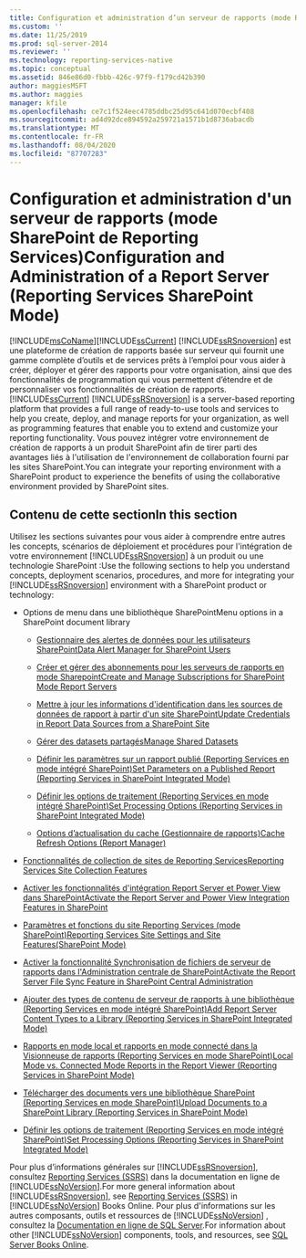 ```yaml
---
title: Configuration et administration d’un serveur de rapports (mode Reporting Services SharePoint) | Microsoft Docs
ms.custom: ''
ms.date: 11/25/2019
ms.prod: sql-server-2014
ms.reviewer: ''
ms.technology: reporting-services-native
ms.topic: conceptual
ms.assetid: 846e86d0-fbbb-426c-97f9-f179cd42b390
author: maggiesMSFT
ms.author: maggies
manager: kfile
ms.openlocfilehash: ce7c1f524eec4785ddbc25d95c641d070ecbf408
ms.sourcegitcommit: ad4d92dce894592a259721a1571b1d8736abacdb
ms.translationtype: MT
ms.contentlocale: fr-FR
ms.lasthandoff: 08/04/2020
ms.locfileid: "87707283"
---
```

# <a name="configuration-and-administration-of-a-report-server-reporting-services-sharepoint-mode"></a><span data-ttu-id="18c3a-102">Configuration et administration d'un serveur de rapports (mode SharePoint de Reporting Services)</span><span class="sxs-lookup"><span data-stu-id="18c3a-102">Configuration and Administration of a Report Server (Reporting Services SharePoint Mode)</span></span>
  [!INCLUDE[msCoName](../includes/msconame-md.md)]<span data-ttu-id="18c3a-103">[!INCLUDE[ssCurrent](../includes/sscurrent-md.md)] [!INCLUDE[ssRSnoversion](../includes/ssrsnoversion-md.md)] est une plateforme de création de rapports basée sur serveur qui fournit une gamme complète d’outils et de services prêts à l’emploi pour vous aider à créer, déployer et gérer des rapports pour votre organisation, ainsi que des fonctionnalités de programmation qui vous permettent d’étendre et de personnaliser vos fonctionnalités de création de rapports.</span><span class="sxs-lookup"><span data-stu-id="18c3a-103">[!INCLUDE[ssCurrent](../includes/sscurrent-md.md)] [!INCLUDE[ssRSnoversion](../includes/ssrsnoversion-md.md)] is a server-based reporting platform that provides a full range of ready-to-use tools and services to help you create, deploy, and manage reports for your organization, as well as programming features that enable you to extend and customize your reporting functionality.</span></span> <span data-ttu-id="18c3a-104">Vous pouvez intégrer votre environnement de création de rapports à un produit SharePoint afin de tirer parti des avantages liés à l'utilisation de l'environnement de collaboration fourni par les sites SharePoint.</span><span class="sxs-lookup"><span data-stu-id="18c3a-104">You can integrate your reporting environment with a SharePoint product to experience the benefits of using the collaborative environment provided by SharePoint sites.</span></span>  
  
## <a name="in-this-section"></a><span data-ttu-id="18c3a-105">Contenu de cette section</span><span class="sxs-lookup"><span data-stu-id="18c3a-105">In this section</span></span>  
 <span data-ttu-id="18c3a-106">Utilisez les sections suivantes pour vous aider à comprendre entre autres les concepts, scénarios de déploiement et procédures pour l'intégration de votre environnement [!INCLUDE[ssRSnoversion](../includes/ssrsnoversion-md.md)] à un produit ou une technologie SharePoint :</span><span class="sxs-lookup"><span data-stu-id="18c3a-106">Use the following sections to help you understand concepts, deployment scenarios, procedures, and more for integrating your [!INCLUDE[ssRSnoversion](../includes/ssrsnoversion-md.md)] environment with a SharePoint product or technology:</span></span>  
  
-   <span data-ttu-id="18c3a-107">Options de menu dans une bibliothèque SharePoint</span><span class="sxs-lookup"><span data-stu-id="18c3a-107">Menu options in a SharePoint document library</span></span>  
  
    -   [<span data-ttu-id="18c3a-108">Gestionnaire des alertes de données pour les utilisateurs SharePoint</span><span class="sxs-lookup"><span data-stu-id="18c3a-108">Data Alert Manager for SharePoint Users</span></span>](../../2014/reporting-services/data-alert-manager-for-sharepoint-users.md)  
  
    -   [<span data-ttu-id="18c3a-109">Créer et gérer des abonnements pour les serveurs de rapports en mode Sharepoint</span><span class="sxs-lookup"><span data-stu-id="18c3a-109">Create and Manage Subscriptions for SharePoint Mode Report Servers</span></span>](subscriptions/create-and-manage-subscriptions-for-sharepoint-mode-report-servers.md)  
  
    -   [<span data-ttu-id="18c3a-110">Mettre à jour les informations d'identification dans les sources de données de rapport à partir d'un site SharePoint</span><span class="sxs-lookup"><span data-stu-id="18c3a-110">Update Credentials in Report Data Sources from a SharePoint Site</span></span>](report-data/update-credentials-in-report-data-sources-from-a-sharepoint-site.md)  
  
    -   [<span data-ttu-id="18c3a-111">Gérer des datasets partagés</span><span class="sxs-lookup"><span data-stu-id="18c3a-111">Manage Shared Datasets</span></span>](report-data/manage-shared-datasets.md)  
  
    -   [<span data-ttu-id="18c3a-112">Définir les paramètres sur un rapport publié &#40;Reporting Services en mode intégré SharePoint&#41;</span><span class="sxs-lookup"><span data-stu-id="18c3a-112">Set Parameters on a Published Report &#40;Reporting Services in SharePoint Integrated Mode&#41;</span></span>](report-design/set-parameters-on-a-published-report-sharepoint-integrated-mode.md)  
  
    -   [<span data-ttu-id="18c3a-113">Définir les options de traitement &#40;Reporting Services en mode intégré SharePoint&#41;</span><span class="sxs-lookup"><span data-stu-id="18c3a-113">Set Processing Options &#40;Reporting Services in SharePoint Integrated Mode&#41;</span></span>](../../2014/reporting-services/set-processing-options-reporting-services-in-sharepoint-integrated-mode.md)  
  
    -   [<span data-ttu-id="18c3a-114">Options d’actualisation du cache &#40;Gestionnaire de rapports&#41;</span><span class="sxs-lookup"><span data-stu-id="18c3a-114">Cache Refresh Options &#40;Report Manager&#41;</span></span>](../../2014/reporting-services/cache-refresh-options-report-manager.md)  
  
-   [<span data-ttu-id="18c3a-115">Fonctionnalités de collection de sites de Reporting Services</span><span class="sxs-lookup"><span data-stu-id="18c3a-115">Reporting Services Site Collection Features</span></span>](../../2014/reporting-services/reporting-services-site-collection-features.md)  
  
-   [<span data-ttu-id="18c3a-116">Activer les fonctionnalités d'intégration Report Server et Power View dans SharePoint</span><span class="sxs-lookup"><span data-stu-id="18c3a-116">Activate the Report Server and Power View Integration Features in SharePoint</span></span>](activate-the-report-server-and-power-view-integration-features-in-sharepoint.md)  
  
-   [<span data-ttu-id="18c3a-117">Paramètres et fonctions du site Reporting Services &#40;mode SharePoint&#41;</span><span class="sxs-lookup"><span data-stu-id="18c3a-117">Reporting Services Site Settings and Site Features&#40;SharePoint Mode&#41;</span></span>](../../2014/reporting-services/reporting-services-site-settings-and-site-features-sharepoint-mode.md)  
  
-   [<span data-ttu-id="18c3a-118">Activer la fonctionnalité Synchronisation de fichiers de serveur de rapports dans l'Administration centrale de SharePoint</span><span class="sxs-lookup"><span data-stu-id="18c3a-118">Activate the Report Server File Sync Feature in SharePoint Central Administration</span></span>](../../2014/reporting-services/activate-report-server-file-sync-feature-sharepoint-central-administration.md)  
  
-   [<span data-ttu-id="18c3a-119">Ajouter des types de contenu de serveur de rapports à une bibliothèque &#40;Reporting Services en mode intégré SharePoint&#41;</span><span class="sxs-lookup"><span data-stu-id="18c3a-119">Add Report Server Content Types to a Library &#40;Reporting Services in SharePoint Integrated Mode&#41;</span></span>](../../2014/reporting-services/add-reporting-services-content-types-to-a-sharepoint-library.md)  
  
-   [<span data-ttu-id="18c3a-120">Rapports en mode local et rapports en mode connecté dans la Visionneuse de rapports &#40;Reporting Services en mode SharePoint&#41;</span><span class="sxs-lookup"><span data-stu-id="18c3a-120">Local Mode vs. Connected Mode Reports in the Report Viewer &#40;Reporting Services in SharePoint Mode&#41;</span></span>](../../2014/reporting-services/local-vs-connected-mode-report-viewer-reporting-services-sharepoint-mode.md)  
  
-   [<span data-ttu-id="18c3a-121">Télécharger des documents vers une bibliothèque SharePoint &#40;Reporting Services en mode SharePoint&#41;</span><span class="sxs-lookup"><span data-stu-id="18c3a-121">Upload Documents to a SharePoint Library &#40;Reporting Services in SharePoint Mode&#41;</span></span>](../../2014/reporting-services/upload-documents-to-a-sharepoint-library-reporting-services-in-sharepoint-mode.md)  
  
-   [<span data-ttu-id="18c3a-122">Définir les options de traitement &#40;Reporting Services en mode intégré SharePoint&#41;</span><span class="sxs-lookup"><span data-stu-id="18c3a-122">Set Processing Options &#40;Reporting Services in SharePoint Integrated Mode&#41;</span></span>](../../2014/reporting-services/set-processing-options-reporting-services-in-sharepoint-integrated-mode.md)  
  
 <span data-ttu-id="18c3a-123">Pour plus d’informations générales sur [!INCLUDE[ssRSnoversion](../includes/ssrsnoversion-md.md)], consultez [Reporting Services &#40;SSRS&#41;](create-deploy-and-manage-mobile-and-paginated-reports.md) dans la documentation en ligne de [!INCLUDE[ssNoVersion](../includes/ssnoversion-md.md)].</span><span class="sxs-lookup"><span data-stu-id="18c3a-123">For more general information about [!INCLUDE[ssRSnoversion](../includes/ssrsnoversion-md.md)], see [Reporting Services &#40;SSRS&#41;](create-deploy-and-manage-mobile-and-paginated-reports.md) in [!INCLUDE[ssNoVersion](../includes/ssnoversion-md.md)] Books Online.</span></span> <span data-ttu-id="18c3a-124">Pour plus d'informations sur les autres composants, outils et ressources de [!INCLUDE[ssNoVersion](../includes/ssnoversion-md.md)] , consultez la [Documentation en ligne de SQL Server](../index.yml).</span><span class="sxs-lookup"><span data-stu-id="18c3a-124">For information about other [!INCLUDE[ssNoVersion](../includes/ssnoversion-md.md)] components, tools, and resources, see [SQL Server Books Online](../index.yml).</span></span>  
  
  
